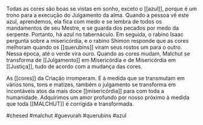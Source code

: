 Todas as cores são boas se vistas em sonho, exceto o [[azul]], porque é um trono para a execução do Julgamento da alma.  Quando a pessoa vê este azul, aprendemos, ela fica com medo e se lembra de todos os mandamentos de seu Mestre, e se guarda dos pecados por medo da serpente.  Portanto, há azul no tabernáculo.  Em seguida, o rabino Isaac pergunta sobre a misericórdia, e o rabino Shimon responde que as cores melhoram quando os [[querubins]] viram seus rostos um para o outro.  Nessa época, até o verde vira ouro.  Quando as cores mudam, Malchut se transforma de [[Julgamento]] em Misericórdia e de Misericórdia em [[Justiça]], tudo de acordo com a mudança das cores.

 As [[cores]] da Criação irromperam.  E à medida que se transmutam em vários tons, tons e matizes, também o julgamento se transforma em incontáveis atos da mais doce [[misericórdia]] para com toda a humanidade.  Adquirimos um amor profundo por nosso próximo à medida que toda [[MALCHUT]] é corrigida e transformada.

#chesed #malchut #guevurah #querubins #azul